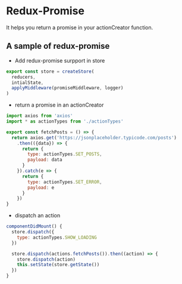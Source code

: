 # Redux-Promise

It helps you return a promise in your actionCreator function.

## A sample of redux-promise

- Add redux-promise surpport in store

```javascript
export const store = createStore(
  reducers,
  intialState,
  applyMiddleware(promiseMiddleware, logger)
)
```

- return a promise in an actionCreator

```javascript
import axios from 'axios'
import * as actionTypes from './actionTypes'

export const fetchPosts = () => {
  return axios.get('https://jsonplaceholder.typicode.com/posts')
    .then(({data}) => {
      return {
        type: actionTypes.SET_POSTS,
        payload: data
      }
    }).catch(e => {
      return {
        type: actionTypes.SET_ERROR,
        payload: e
      }
    })
}
```

- dispatch an action

```javascript
componentDidMount() {
  store.dispatch({
    type: actionTypes.SHOW_LOADING
  })

  store.dispatch(actions.fetchPosts()).then((action) => {
    store.dispatch(action)
    this.setState(store.getState())
  })
}
````
